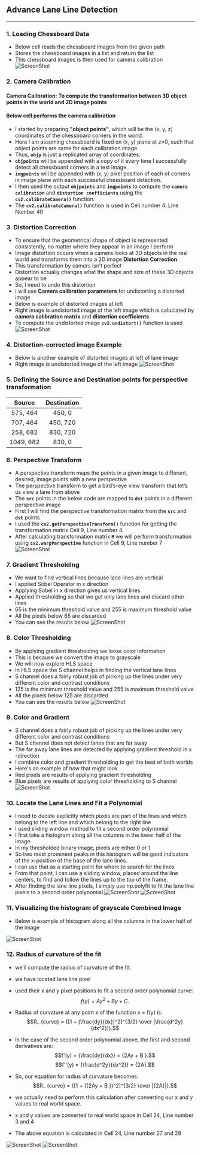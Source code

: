 ## **Advance Lane Line Detection** 
---
[image01]: ./images/Chess_Image.PNG
[image02]: ./images/Correct_Distortion.PNG
[image03]: ./images/Birds_Eye.PNG
[image04]: ./images/Gradient_Thresholding.PNG
[image05]: ./images/S_Thresholding.PNG
[image06]: ./images/Combined.PNG
[image07]: ./images/Sliding_Window.PNG
[image08]: ./images/Sliding_Window_1.PNG
[image09]: ./images/Chess_Corrected.PNG
[image10]: ./images/Mapping_Lanes.PNG
[image11]: ./images/Radius.PNG
[image12]: ./images/Histogram.PNG



### 1. Loading Chessboard Data

- Below cell reads the chessboard images from the given path
- Stores the chessboard images in a list and return the list
- This chessboard images is then used for camera calibration
![ScreenShot][image01]


### 2. Camera Calibration


#### Camera Calibration: To compute the transformation between 3D object points in the world and 2D image points

#### Below cell performs the camera calibration

- I started by preparing **"object points"**, which will be the (x, y, z) coordinates of the chessboard corners in the world.
- Here I am assuming chessboard is fixed on (x, y) plane at z=0, such that object points are same for each calibration image.
- Thus, **`objp`** is just a replicated array of coordinates.
- **`objpoints`** will be appended with a copy of it every time I successfully detect all chessboard corners in a test image.
- **`imgpoints`** will be appended with (x, y) pixel position of each of corners in image plane with each successful chessboard detection.
- I then used the output **`objpoints`** and **`imgpoints`** to compute the **`camera calibration`** and **`distortion coefficients`** using the **`cv2.calibrateCamera()`** function.
- The **`cv2.calibrateCamera()`** function is used in Cell number 4, Line Number 40

### 3. Distortion Correction

- To ensure that the geometrical shape of object is represented consistently, no matter where they appear in an image I perform 
- Image distortion occurs when a camera looks at 3D objects in the real world and transforms them into a 2D image **Distortion Correction**.
- This transformation by camers isn’t perfect
- Distortion actually changes what the shape and size of these 3D objects appear to be
- So, I need to undo this distortion
- I will use **Camera calibration parameters** for undistorting a distorted image
- Below is example of distorted images at left 
- Right image is undistorted image of the left image which is caluclated by **camera calibration matrix** and **distortion coefficients**
- To compute the undistorted image  **`cv2.undistort()`** function is used
![ScreenShot][image09]


### 4. Distortion-corrected image Example
- Below is another example of distorted images at left of lane image 
- Right image is undistorted image of the left image
![ScreenShot][image02]

### 5. Defining the Source and Destination points for perspective transformation


| Source         | Destination   | 
|:-------------: |:-------------:| 
| 575,  464      | 450, 0        | 
| 707,  464      | 450, 720      |
| 258,  682      | 830, 720      |
| 1049, 682      | 830, 0        |




### 6. Perspective Transform

- A perspective transform maps the points in a given image to different, desired, image points with a new perspective
- The perspective transform to get a bird’s-eye view transform that let’s us view a lane from above
- The **`src`** points in the below code are mapped to **`dst`** points in a different perspective image 
- First I will find the perspective transformation matrix from the **`src`** and **`dst`** points
- I used the **`cv2.getPerspectiveTransform()`** function for getting the transformation matrix Cell 9, Line number 4.
- After calculating transformation matrix **`M`** we will perform transformation using **`cv2.warpPerspective`** function in Cell 9, Line number 7 
![ScreenShot][image03]



### 7. Gradient Thresholding 

- We want to find vertical lines because lane lines are vertical
- I applied Sobel Operator in x direction
- Applying Sobel in x direction gives us vertical lines
- Applied thresholding so that we get only lane lines and discard other lines
- 65 is the minimum threshold value and 255 is maximum threshold value
- All the pixels below 65 are discarded
- You can see the results below
![ScreenShot][image04]

 
### 8. Color Thresholding

- By applying gradient thresholding we loose color information
- This is because we convert the image to grayscale
- We will now explore HLS space
- In HLS space the S channel helps in finding the vertical lane lines
- S channel does a fairly robust job of picking up the lines under very different color and contrast conditions
- 125 is the minimum threshold value and 255 is maximum threshold value
- All the pixels below 125 are discarded
- You can see the results below
![ScreenShot][image05]


### 9. Color and Gradient

- S channel does a fairly robust job of picking up the lines under very different color and contrast conditions
- But S chennel does not detect lanes that are far away
- The far away lane lines are detected by applying gradient threshold in x -direction
- I combine color and gradient thresholding to get the best of both worlds
- Here's an example of how that might look
- Red pixels are results of applying gradient thresholding
- Blue pixels are results of applying color thresholding to S channel
![ScreenShot][image06]


### 10. Locate the Lane Lines and Fit a Polynomial


- I  need to decide explicitly which pixels are part of the lines and which belong to the left line and which belong to the right line
- I used sliding window method to fit a second order polynomial
- I first take a histogram along all the columns in the lower half of the image 
- In my thresholded binary image, pixels are either 0 or 1
- So two most prominent peaks in this histogram will be good indicators of the x-position of the base of the lane lines.
- I can use that as a starting point for where to search for the lines
-  From that point, I can use a sliding window, placed around the line centers, to find and follow the lines up to the top of the frame.
- After finding the lane line pixels, I simply use np.polyfit to fit the lane line pixels to a second order polynomial
![ScreenShot][image07]
![ScreenShot][image08]

### 11. Visualizing the histogram of grayscale Combined Image

- Below is example of histogram along all the columns in the lower half of the image 

![ScreenShot][image12]






### 12. Radius of curvature of the fit

- we'll compute the radius of curvature of the fit.
- we have located lane line pixel
- used their x and y pixel positions to fit a second order polynomial curve:
$$f(y) = {Ay^2 + By + C}.$$
- Radius of curvature at any point x of the function x = f(y) is:
$$R_ {curve} = {[1 + (\frac{dy}{dx})^2]^{3/2} \over |\frac{d^2y}{dx^2}|}.$$
- In the case of the second order polynomial above, the first and second derivatives are: 
$$f'(y) = {\frac{dy}{dx}} = {2Ay + B }.$$
$$f''(y) = {\frac{d^2y}{dx^2}} = {2A}.$$
- So, our equation for radius of curvature becomes:
$$R_ {curve} = {[1 + ({2Ay + B })^2]^{3/2} \over |{2A}|}.$$

- we actually need to perform this calculation after converting our x and y values to real world space.
-  x and y values are converted to real world space in Cell 24, Line number 3 and 4
- The above equation is calculated in Cell 24, Line number 27 and 28

![ScreenShot][image10]
![ScreenShot][image11]
